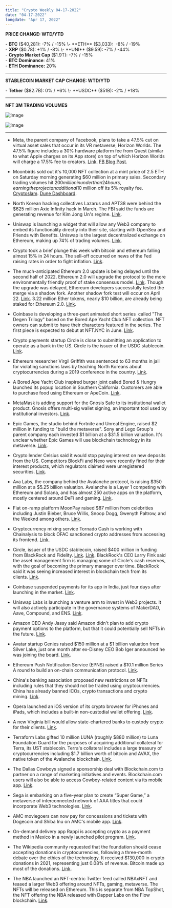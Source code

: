 ```yaml
---
title: "Crypto Weekly 04-17-2022"
date: "04-17-2022"
longdate: "Apr 17, 2022"
---
```


**PRICE CHANGE: WTD/YTD**

\- **BTC** ($40,281): -7% / -15%  
\- **ETH** ($3,033):  -8% / -19%  
\- **XRP** ($0.78): +1% / -8%  
\- **UNI** ($9.59): -7% / -44%  
\- **Crypto Market Cap** ($1.9T): -7% / -15%  
\- **BTC Dominance**: 41%  
\- **ETH Dominance:** 20% 



---

**STABLECOIN MARKET CAP CHANGE: WTD/YTD**

\- **Tether** ($82.7B): 0% / +6%  
\- **USDC** ($51B): -2% / +18%



---

**NFT 3M TRADING VOLUMES**

![Image](/images/04-17-2022-1.png)



![Image](/images/04-17-2022-2.png)

---

- Meta, the parent company of Facebook, plans to take a 47.5% cut on virtual asset sales that occur in its VR metaverse, Horizon Worlds. The 47.5% figure includes a 30% hardware platform fee from Quest (similar to what Apple charges on its App store) on top of which Horizon Worlds will charge a 17.5% fee to creators. [Link](https://www.cnbc.com/2022/04/13/meta-plans-to-take-a-nearly-50percent-cut-on-nft-sales-in-its-metaverse.html). [FB Blog Post](https://about.fb.com/news/2022/04/testing-creator-monetization-horizon-worlds/).  
  
- Moonbirds sold out it's 10,000 NFT collection at a mint price of 2.5 ETH on Saturday morning generating $60 million in primary sales. Secondary trading volumes hit $200 million in under than 24 hours, earning the project an additional $10 million off its 5% royalty fee. [Cryptoslam](https://cryptoslam.io/). [Dune Dashboard](https://dune.xyz/DarenMatsuoka/NFT-Minting-Stats?Mint%20Contract_tbff54=0x23581767a106ae21c074b2276D25e5C3e136a68b&Token%20Contract_td8e76=0x23581767a106ae21c074b2276D25e5C3e136a68b).   
  
- North Korean hacking collectives Lazarus and APT38 were behind the $625 million Axie Infinity hack in March. The FBI said the funds are generating revenue for Kim Jong Un's regime. [Link](https://markets.businessinsider.com/news/currencies/crypto-north-korea-cyberhack-axie-infinity-national-security-threat-war-2022-4).   
  
- Uniswap is launching a widget that will allow any Web3 company to embed its functionality directly into their site, starting with OpenSea and Friends with Benefits. Uniswap is the largest decentralized exchange on Ethereum, making up 74% of trading volumes. [Link](https://www.bloomberg.com/news/articles/2022-04-14/crypto-s-top-decentralized-spot-market-eyes-way-to-dominate-web3).   
  
- Crypto took a brief plunge this week with bitcoin and ethereum falling almost 15% in 24 hours. The sell-off occurred on news of the Fed raising rates in order to fight inflation. [Link](https://decrypt.co/97531/crypto-market-melts-down-bitcoin-drops-ethereum-loses).   
  
- The much-anticipated Ethereum 2.0 update is being delayed until the second half of 2022. Ethereum 2.0 will upgrade the protocol to the more environmentally friendly proof of stake consensus model. [Link](https://decrypt.co/97709/ethereum-merge-pushed-to-q3-as-final-chapter-of-proof-of-work-looms). Though the upgrade was delayed, Ethereum developers successfully tested the merge via a shadow fork. Another shadow fork test will occur on April 22. [Link](https://www.theblockcrypto.com/post/141609/ethereum-largely-passes-first-major-test-for-proof-of-stake). 3.22 million Ether tokens, nearly $10 billion, are already being staked for Ethereum 2.0. [Link](https://www.bloomberg.com/news/articles/2022-04-15/billions-are-being-wagered-on-breakthrough-ethereum-revamping).   
  
- Coinbase is developing a three-part animated short series  called "The Degen Trilogy" based on the Bored Ape Yacht Club NFT collection. NFT owners can submit to have their characters featured in the series. The first piece is expected to debut at NFT.NYC in June. [Link](https://decrypt.co/97509/coinbase-bored-ape-yacht-club-short-films).   
  
- Crypto payments startup Circle is close to submitting an application to operate as a bank in the US. Circle is the issuer of the USDC stablecoin. [Link](https://app.summari.com/summary/2b0958aa-ee4b-4405-9fb4-028d4424d9ab?type=single-jog).   
  
- Ethereum researcher Virgil Griffith was sentenced to 63 months in jail for violating sanctions laws by teaching North Koreans about cryptocurrencies during a 2019 conference in the country. [Link](https://www.theblockcrypto.com/linked/141690/ethereum-dev-virgil-griffith-sentenced-to-63-months-for-north-korean-crypto-expedition).   
  
- A Bored Ape Yacht Club inspired burger joint called Bored & Hungry launched its popup location in Southern California. Customers are able to purchase food using Ethereum or ApeCoin. [Link](https://decrypt.co/97474/bored-ape-yacht-club-themed-burger-joint-debuts-in-california).   
  
- MetaMask is adding support for the Gnosis Safe to its institutional wallet product. Gnosis offers multi-sig wallet signing, an important tool used by institutional investors. [Link](https://decrypt.co/97752/metamask-institutional-adds-ethereum-gnosis-safe-custody-options-for-daos-and-defi).   
  
- Epic Games, the studio behind Fortnite and Unreal Engine, raised $2 million in funding to "build the metaverse". Sony and Lego Group's parent company each invested $1 billion at a $31.5 billion valuation. It's unclear whether Epic Games will use blockchain technology in its metaverse. [Link](https://decrypt.co/97484/epic-games-2b-raise-metaverse-crypto-nfts-blockchain).   
  
- Crypto lender Celsius said it would stop paying interest on new deposits from the US. Competitors BlockFi and Nexo were recently fined for their interest products, which regulators claimed were unregistered securities. [Link](https://www.theblockcrypto.com/linked/141642/crypto-lender-celsius-to-stop-paying-interest-on-new-deposits-from-us-starting-on-friday).   
  
- Ava Labs, the company behind the Avalanche protocol, is raising $350 million at a $5.25 billion valuation. Avalanche is a Layer 1 competing with Ethereum and Solana, and has almost 250 active apps on the platform, mostly centered around DeFi and gaming. [Link](https://www.bloomberg.com/news/articles/2022-04-14/crypto-startup-ava-labs-is-said-to-raise-at-5-billion-valuation).   
  
- Fiat on-ramp platform MoonPay raised $87 million from celebrities including Justin Bieber, Bruce Willis, Snoop Dogg, Gwenyth Paltrow, and the Weeknd among others. [Link](https://www.reuters.com/technology/crypto-firm-moonpay-raises-87-mln-justin-bieber-maria-sharapova-others-2022-04-13/).   
  
- Cryptocurrency mixing service Tornado Cash is working with Chainalysis to block OFAC sanctioned crypto addresses from accessing its frontend. [Link](https://www.theblockcrypto.com/post/142081/ethereum-mixer-tornado-cash-now-blocks-sanctioned-addresses).   
  
- Circle, issuer of the USDC stablecoin, raised $400 million in funding from BlackRock and Fidelity. [Link](https://www.bloomberg.com/news/articles/2022-04-12/blackrock-fidelity-back-circle-in-400-million-funding-round). [Link](https://www.theblockcrypto.com/linked/141670/circle-announces-400-million-raise-partnership-with-blackrock). BlackRock's CEO Larry Fink said the asset management firm is managing some of Circle's cash reserves, with the goal of becoming the primary manager over time. BlackRock said it was seeing increased interest in blockchain tech from its clients. [Link](https://www.theblockcrypto.com/linked/141836/blackrock-is-studying-cryptocurrencies-stablecoins-and-more-says-ceo-larry-fink).   
  
- Coinbase suspended payments for its app in India, just four days after launching in the market. [Link](https://techcrunch.com/2022/04/10/coinbase-suspends-upi-payments-in-india-days-after-launch/).   
  
- Uniswap Labs is launching a venture arm to invest in Web3 projects. It will also actively participate in the governance systems of MakerDAO, Aave, Compound, and ENS. [Link](https://techcrunch.com/2022/04/11/defi-giant-uniswap-launches-venture-arm-to-invest-in-other-crypto-companies/).    
  
- Amazon CEO Andy Jassy said Amazon didn't plan to add crypto payment options to the platform, but that it could potentially sell NFTs in the future. [Link](https://www.theblockcrypto.com/linked/141971/amazon-ceo-andy-jassy-says-amazon-could-sell-nfts-in-the-future).   
  
- Avatar startup Genies raised $150 million at a $1 billion valuation from Silver Lake, just one month after ex-Disney CEO Bob Iger announced he was joining the board. [Link](https://techcrunch.com/2022/04/12/avatar-startup-genies-hits-1-billion-valuation-in-latest-raise/).   
  
- Ethereum Push Notification Service (EPNS) raised a $10.1 million Series A round to build an on-chain communication protocol. [Link](https://app.summari.com/summary/55290ac6-075f-4fbe-99a8-31f21ad4ba65?type=single-jog).   
  
- China's banking association proposed new restrictions on NFTs including rules that they should not be traded using cryptocurrencies. China has already banned ICOs, crypto transactions and crypto mining. [Link](https://techcrunch.com/2022/04/13/chinas-banking-association-proposes-restrictions-on-nfts/).   
  
- Opera launched an iOS version of its crypto browser for iPhones and iPads, which includes a built-in non-custodial wallet offering. [Link](https://techcrunch.com/2022/04/15/opera-brings-its-crypto-browser-to-iphones-and-ipads/).   
  
- A new Virginia bill would allow state-chartered banks to custody crypto for their clients. [Link](https://www.theblockcrypto.com/linked/141864/new-virginia-law-allows-state-chartered-banks-to-custody-crypto).   
  
- Terraform Labs gifted 10 million LUNA (roughly $880 million) to Luna Foundation Guard for the purposes of acquiring additional collateral for Terra, its UST stablecoin. Terra's collateral includes a large treasury of cryptocurrencies including $1.7 billion worth of bitcoin and AVAX, the native token of the Avalanche blockchain. [Link](https://www.theblockcrypto.com/post/141962/terraform-labs-gifts-880-million-in-luna-to-luna-foundation-guard).   
  
- The Dallas Cowboys signed a sponsorship deal with Blockchain.com to partner on a range of marketing initiatives and events. Blockchain.com users will also be able to access Cowboy-related content via its mobile app. [Link](https://www.theblockcrypto.com/linked/141796/blockchain-com-closes-sponsorship-deal-with-dallas-cowboys).   
  
- Sega is embarking on a five-year plan to create “Super Game,” a metaverse of interconnected network of AAA titles that could incorporate Web3 technologies. [Link](https://decrypt.co/97681/sega-lays-groundwork-for-metaverse-with-super-game-nft-plan).   
  
- AMC moviegoers can now pay for concessions and tickets with Dogecoin and Shiba Inu on AMC's mobile app. [Link](https://decrypt.co/97975/amc-adds-dogecoin-shiba-inu-payments-mobile-app).   
  
- On-demand delivery app Rappi is accepting crypto as a payment method in Mexico in a newly launched pilot program. [Link](https://www.reuters.com/technology/delivery-app-rappi-begins-accepting-cryptocurrency-mexico-2022-04-11/).   
  
- The Wikipedia community requested that the foundation should cease accepting donations in cryptocurrencies, following a three-month debate over the ethics of the technology. It received $130,000 in crypto donations in 2021, representing just 0.08% of revenue. Bitcoin made up most of the donations. [Link](https://www.theblockcrypto.com/post/141821/community-contributors-ask-wikimedia-foundation-to-ban-crypto-donations).   
  
- The NBA launched an NFT-centric Twitter feed called NBAxNFT and teased a larger Web3 offering around NFTs, gaming, metaverse. The NFTs will be released on Ethereum. This is separate from NBA TopShot, the NFT offering the NBA released with Dapper Labs on the Flow blockchain. [Link](https://decrypt.co/97990/nba-ethereum-nfts-playoffs-discord-server).